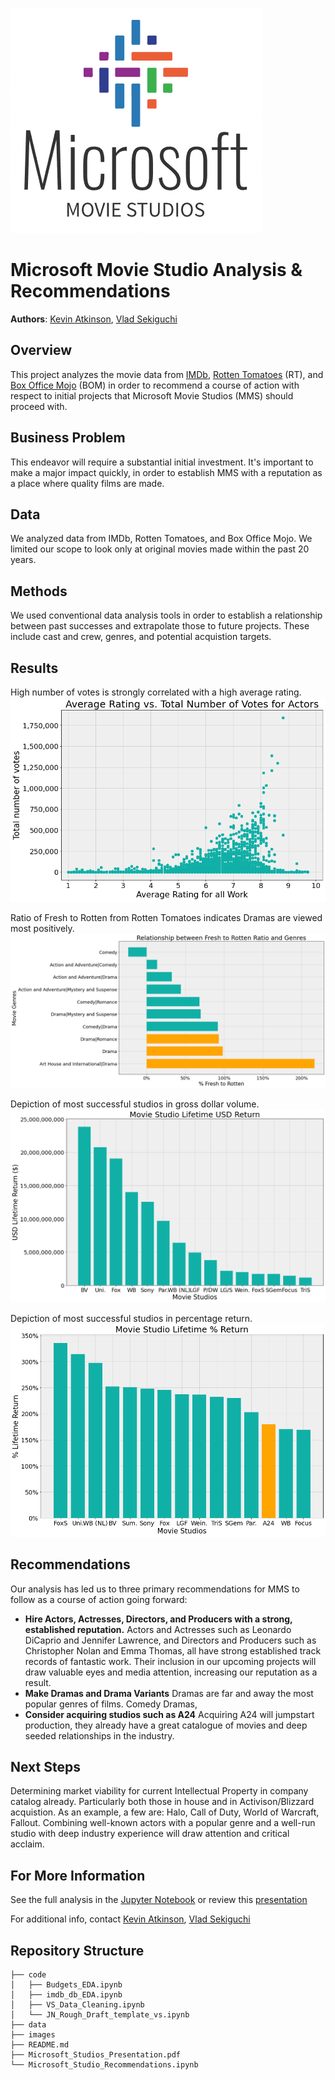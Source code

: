 ![Microsoft Movie Studio](./images/Logo.png)

# Microsoft Movie Studio Analysis & Recommendations

**Authors**: [Kevin Atkinson](mailto:kmatk620@gmail.com), [Vlad Sekiguchi](mailto:vladiseki@yahoo.com)

## Overview

This project analyzes the movie data from [IMDb](https://www.imdb.com/), [Rotten Tomatoes](https://www.rottentomatoes.com/) (RT), and [Box Office Mojo](https://www.boxofficemojo.com/) (BOM) in order to recommend a course of action with respect to initial projects that Microsoft Movie Studios (MMS) should proceed with. 

## Business Problem
This endeavor will require a substantial initial investment. It's important to make a major impact quickly, in order to establish MMS with a reputation as a place where quality films are made.

## Data
We analyzed data from IMDb, Rotten Tomatoes, and Box Office Mojo. We limited our scope to look only at original movies made within the past 20 years. 

## Methods
We used conventional data analysis tools in order to establish a relationship between past successes and extrapolate those to future projects. These include cast and crew, genres, and potential acquistion targets. 

## Results
High number of votes is strongly correlated with a high average rating.
![Average Rating vs. Total Votes](./images/VotesVsRating.png)

Ratio of Fresh to Rotten from Rotten Tomatoes indicates Dramas are viewed most positively.
![Fresh vs. Rotten ratio](./images/Rt_fresh_rot.png)

Depiction of most successful studios in gross dollar volume.
![Gross lifetime return in USD](./images/Movie_studio_usd.png)

Depiction of most successful studios in percentage return.
![Gross lifetime percentage return](./images/Movie_studio_pct.png)


## Recommendations
Our analysis has led us to three primary recommendations for MMS to follow as a course of action going forward:
- **Hire Actors, Actresses, Directors, and Producers with a strong, established reputation.** Actors and Actresses such as Leonardo DiCaprio and Jennifer Lawrence, and Directors and Producers such as Christopher Nolan and Emma Thomas, all have strong established track records of fantastic work. Their inclusion in our upcoming projects will draw valuable eyes and media attention, increasing our reputation as a result.
- **Make Dramas and Drama Variants** Dramas are far and away the most popular genres of films. Comedy Dramas, 
- **Consider acquiring studios such as A24** Acquiring A24 will jumpstart production, they already have a great catalogue of movies and deep seeded relationships in the industry.

## Next Steps
Determining market viability for current Intellectual Property in company catalog already. Particularly both those in house and in Activison/Blizzard acquistion. As an example, a few are: Halo, Call of Duty, World of Warcraft, Fallout. Combining well-known actors with a popular genre and a well-run studio with deep industry experience will draw attention and critical acclaim.

## For More Information
See the full analysis in the [Jupyter Notebook](https://github.com/kmatk/Movie_Studio_P1_Project/blob/main/Movie_Studio_Recommendations.ipynb) or review this [presentation](https://github.com/kmatk/Movie_Studio_P1_Project/blob/main/Microsoft_Studios_Presentation.pdf)

For additional info, contact [Kevin Atkinson](mailto:kmatk620@gmail.com), [Vlad Sekiguchi](mailto:vladiseki@yahoo.com) 

## Repository Structure

```
├── code
│   ├── Budgets_EDA.ipynb
│   ├── imdb_db_EDA.ipynb
│   ├── VS_Data_Cleaning.ipynb
│   └── JN_Rough_Draft_template_vs.ipynb
├── data
├── images
├── README.md
├── Microsoft_Studios_Presentation.pdf
└── Microsoft_Studio_Recommendations.ipynb
```